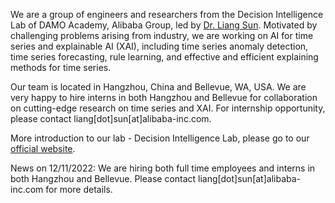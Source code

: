 We are a group of engineers and researchers from the Decision Intelligence Lab of DAMO Academy, Alibaba Group, led by [Dr. Liang Sun](https://scholar.google.com/citations?user=D_cOMBgAAAAJ&hl=en&oi=ao).  Motivated by challenging problems arising from industry, we are working on AI for time series and explainable AI (XAI), including time series anomaly detection, time series forecasting, rule learning, and effective and efficient explaining methods for time series. 

Our team is located in Hangzhou, China and Bellevue, WA, USA. We are very happy to hire interns in both Hangzhou and Bellevue for collaboration on cutting-edge research on time series and XAI. For internship opportunity, please contact liang[dot]sun[at]alibaba-inc.com. 

More introduction to our lab - Decision Intelligence Lab, please go to our [official website](https://damo.alibaba.com/labs/decision-intelligence).

News on 12/11/2022:
We are hiring both full time employees and interns in both Hangzhou and Bellevue. Please contact liang[dot]sun[at]alibaba-inc.com for more details.
